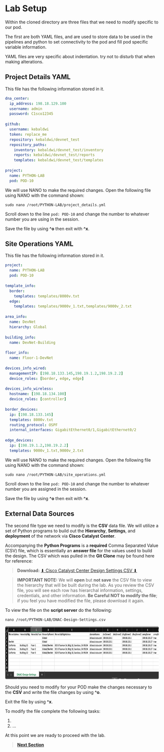 # Lab Setup

Within the cloned directory are three files that we need to modify specific to our pod. 

The first are both YAML files, and are used to store data to be used in the pipelines and python to set connectivity to the pod and fill pod specific variable information. 

YAML files are very specific about indentation. try not to disturb that when making alterations.

## Project Details YAML

This file has the following information stored in it. 

```YAML
dna_center:
  ip_address: 198.18.129.100
  username: admin
  password: C1sco12345

github:
  username: kebaldwi
  token: replace_me
  repository: kebaldwi/devnet_test
  repository_paths:
    inventory: kebaldwi/devnet_test/inventory
    reports: kebaldwi/devnet_test/reports
    templates: kebaldwi/devnet_test/templates

project:
  name: PYTHON-LAB
  pod: POD-10
```

We will use NANO to make the required changes. Open the following file using NANO with the command shown:

```SHELL
sudo nano /root/PYTHON-LAB/project_details.yml
```

Scroll down to the line `pod: POD-10` and change the number to whatever number you are using in the session.

Save the file by using **^o** then exit with **^x**.

## Site Operations YAML

This file has the following information stored in it. 

```YAML
project:
  name: PYTHON-LAB
  pod: POD-10

template_info:
  border:
    templates: templates/8000v.txt
  edge:
    templates: templates/9000v_1.txt,templates/9000v_2.txt

area_info:
  name: DevNet
  hierarchy: Global

building_info:
  name: DevNet-Building

floor_info:
  name: Floor-1-DevNet

devices_info_wired:
  managementIP: [198.18.133.145,198.19.1.2,198.19.2.2]
  device_roles: [border, edge, edge]

devices_info_wireless:
  hostname: [198.18.134.100]
  device_roles: [controller]

border_devices:
  ip: [198.18.133.145]
  templates: 8000v.txt
  routing_protocol: OSPF
  internal_interfaces: GigabitEthernet0/1,GigabitEthernet0/2

edge_devices:
  ip: [198.19.1.2,198.19.2.2]
  templates: 9000v_1.txt,9000v_2.txt
```

We will use NANO to make the required changes. Open the following file using NANO with the command shown:

```SHELL
sudo nano /root/PYTHON-LAB/site_operations.yml
```

Scroll down to the line `pod: POD-10` and change the number to whatever number you are assigned in the session.

Save the file by using **^o** then exit with **^x**.

## External Data Sources

The second file type we need to modify is the **CSV** data file. We will utilize a set of Python programs to build out the **Hierarchy**, **Settings**, and **deployment** of the network via **Cisco Catalyst Center**.

Accompanying the **Python Programs** is a **required** Comma Separated Value (CSV) file, which is essentially an **answer file** for the values used to build the design. The CSV which was pulled in the **Git Clone** may be found here for reference: 

> **Download:** <a href="https://git-link.vercel.app/api/download?url=https://github.com/kebaldwi/DNAC-TEMPLATES/tree/master/CODE/DATA/CSV/DNAC-Design-Settings.csv" target="_blank">⬇︎ Cisco Catalyst Center Design Settings CSV ⬇︎</a>

> **IMPORTANT NOTE:** We will **open** but **not save** the CSV file to view the hierarchy that will be built during the lab. 
  As you review the CSV file, you will see each row has hierarchal information, settings, credentials, and other information. **Be Careful NOT to modify the file**; if you feel you have modified the file, please download it again.

To view the file on the **script server** do the following:

```SHELL
nano /root/PYTHON-LAB/DNAC-Design-Settings.csv
```

<p align="center"><img src="../assets/csv2.png" width="800" height="174.55"></p>

Should you need to modify for your POD make the changes necessary to the **CSV** and write the file changes by using **^o**.

Exit the file by using **^x**.

To modify the file complete the following tasks:

1. 
2. ...

At this point we are ready to proceed with the lab.

> [**Next Section**](./07-summary.md)
